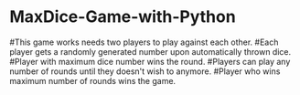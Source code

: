 # MaxDice-Game-with-Python
#This game works needs two players to play against each other.
#Each player gets a randomly generated number upon automatically thrown dice.
#Player with maximum dice number wins the round.
#Players can play any number of rounds until they doesn't wish to anymore.
#Player who wins maximum number of rounds wins the game.
